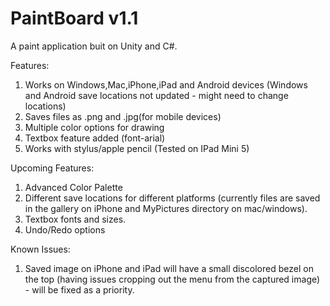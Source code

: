 # PaintBoard v1.1
A paint application buit on Unity and C#.

Features:
1. Works on Windows,Mac,iPhone,iPad and Android devices (Windows and Android save locations not updated - might need to change locations)
2. Saves files as .png and .jpg(for mobile devices)
3. Multiple color options for drawing
4. Textbox feature added (font-arial)
5. Works with stylus/apple pencil (Tested on IPad Mini 5)

Upcoming Features:
1. Advanced Color Palette
2. Different save locations for different platforms (currently files are saved in the gallery on iPhone and MyPictures directory on mac/windows).
3. Textbox fonts and sizes.
4. Undo/Redo options

Known Issues:
1. Saved image on iPhone and iPad will have a small discolored bezel on the top (having issues cropping out the menu from the captured image) - will be fixed as a priority.
